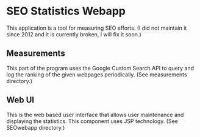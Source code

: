 # SEO Statistics Webapp

This application is a tool for measuring SEO efforts. (I did not maintain it since 2012 and it is currently broken, I will fix it soon.)

## Measurements

This part of the program uses the Google Custom Search API to query and log the ranking of the given webpages periodically.
(See measurements directory.)

## Web UI

This is the web based user interface that allows user maintenance and displaying the statistics. This component uses JSP technology.
(See SEOwebapp directory.)
